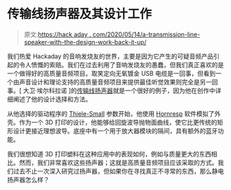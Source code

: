 # 传输线扬声器及其设计工作

> 原文:[https://hack aday . com/2020/05/14/a-transmission-line-speaker-with-the-design-work-back-it-up/](https://hackaday.com/2020/05/14/a-transmission-line-speaker-with-the-design-work-to-back-it-up/)

我们热爱 Hackaday 的音响发烧友的世界，主要是因为它产生的可疑音频产品引起的令人愤慨的索赔。我们在过去利用了音响发烧友的愚蠢，但我们真正喜欢的是一个做得好的高质量音频项目。取笑定向无氧镀金 USB 电缆是一回事，但看到一个由声音设计和理论支持的高质量音频项目来提供最佳听觉效果则完全是另一回事。[ 大卫·埃尔科拉诺 ]的[传输线扬声器](https://hackaday.io/project/168919-3d-printed-bluetooth-speakers-littlejet)就是一个很好的例子，因为他在创作中详细阐述了他的设计选择和方法。

从他选择的驱动程序的 [Thiele-Small](https://en.wikipedia.org/wiki/Thiele/Small_parameters) 参数开始，他使用 [Hornresp](http://www.hornresp.net/) 软件模拟了外壳。作为一个 3D 打印的设计，他能够给回旋波导抛物面曲线，使它比更传统的矩形设计更接近理想波导。底座中有一个用于放大器模块的隔间，具有额外的蓝牙功能。

我们很想知道 3D 打印塑料在这种应用中的表现如何，例如与质量更大的东西相比。然而，我们非常喜欢这些扬声器；这就是高质量音频项目应该采取的方式。我们过去不止一次深入研究过扬声器，但如果你在寻找真正不寻常的东西，那么静电扬声器怎么样？